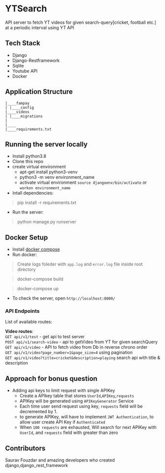 
# YTSearch

API server to fetch YT videos for given search-query[cricket, football etc.] at a periodic interval using YT API

## Tech Stack

- Django
- Django-Restframework
- Sqlite
- Youtube API
- Docker

## Application Structure

```
|____fampay
| |____config
|____videos
| |____migrations
|
|____
|____requirements.txt
```
## Running the server locally

 * Install python3.8
 * Clone this repo
 * create virtual environment
   - apt-get install python3-venv  
   - python3 -m venv environment_name
   - activate virtual environment `source djangoenv/bin/activate`   or `workon environment_name`
 * Intall dependencies:
> pip install -r requirements.txt
 * Run the server:
> python manage.py runserver


Docker Setup
---
 * Install [docker compose](https://docs.docker.com/compose/install/)
 * Run docker:
> Create logs foleder with `app.log` and `error.log` file inside root directory

> docker-compose build

> docker-compose up
 * To check the server, open `http://localhost:8000/`


### API Endpoints

List of available routes:

**Video routes**:\
`GET api/v1/test` - get api to test server\
`POST api/v1/search-video` - api to getVideo from YT for given searchQuery\
`GET api/v1/video` - API to fetch video from Db in reverse chrono order\
`GET api/v1/video?page_number=1&page_size=4` using pagination\
`GET api/v1/video?title=cricket&description=playing` search api with title & description


## Approach for bonus question
* Adding api keys to limit request with single APIKey
  - Create a APIkey table that stores `UserId`,`APIKey`,`requests`
  - APIKey will be generated using `APIKeyGenerator` Service
  - Each time user send request using key, `requests` field will be decremented by 1.
  - to generate APIKey, will have to implement `JWT Authentication`, to allow user create API Key if `Authenticated`
  - When `100 requests` are exhausted, Will search for next APIKey with `UserId`, and `requests` field with greater than zero  

## Contributors
Saurav Fouzdar and amazing developers who created django,django_rest_framework





